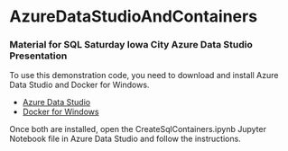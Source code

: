 # AzureDataStudioAndContainers
### Material for SQL Saturday Iowa City Azure Data Studio Presentation

To use this demonstration code, you need to download and install Azure Data Studio and Docker for Windows.
* [Azure Data Studio](https://docs.microsoft.com/en-us/sql/azure-data-studio/download-azure-data-studio?view=sql-server-ver15)
* [Docker for Windows](https://docs.docker.com/docker-for-windows/install/)

Once both are installed, open the CreateSqlContainers.ipynb Jupyter Notebook file in Azure Data Studio and follow the instructions.
